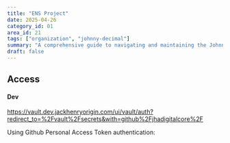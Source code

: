 ```yaml
---
title: "ENS Project"
date: 2025-04-26
category_id: 01
area_id: 21
tags: ["organization", "johnny-decimal"]
summary: "A comprehensive guide to navigating and maintaining the Johnny Decimal system in Obsidian."
draft: false
---
```


## Access
#### Dev
https://vault.dev.jackhenryorigin.com/ui/vault/auth?redirect_to=%2Fvault%2Fsecrets&with=github%2Fjhadigitalcore%2F

Using Github Personal Access Token authentication:
